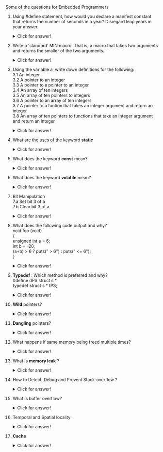 Some of the questions for Embedded Programmers

1. Using #define statement, how would you declare a manifest constant that returns the number of seconds in a year? Disregard leap years in your answer.

    <details><summary>Click for answer!</summary>
    <br />
    #define SECONDS_PER_YEAR (365UL * 24UL * 60UL * 60UL)

    </details>

2. Write a 'standard' MIN macro. That is, a macro that takes two arguments and returns the smaller of the two arguments.

    <details><summary>Click for answer!</summary>
    <br />
    #define MIN(A, B) ((A) < (B) ? (A) : (B))
    
    </details>

3. Using the variable a, write down definitions for the following: <br />
        3.1 An integer <br />
        3.2 A pointer to an integer <br />
        3.3 A pointer to a pointer to an integer <br />
        3.4 An array of ten integers <br />
        3.5 An array of ten pointers to integers <br />
        3.6 A pointer to an array of ten integers <br />
        3.7 A pointer to a funtion that takes an integer argument and return an integer <br />
        3.8 An array of ten pointers to functions that take an integer argument and return an integer <br />
    <details><summary>Click for answer!</summary>
    <br />
    3.1 int a; <br />
    3.2 int *a; <br />
    3.3 int **a; <br />
    3.4 int a[10]; <br />
    3.5 int *a[10]; <br />
    3.6 int (*a)[10]; <br />
    3.7 int (*a)(int); <br />
    3.8 int (*a[10])(int); <br />
    
    </details>

4. What are the uses of the keyword **static**

    <details><summary>Click for answer!</summary>
    <br />
    a. A variable declared static within the body of a function maintains its value between function invocations. <br />
    b. A variable declared static within a module (but outside the body of a function) is accessible by all functions  <br />
       within that module. It is not accessible by function within any other module. That is, it is a localized global. <br />
    c. Functions declared static within a module may only be called by other functions within that module. That is, <br />
       the scope of the function is localized to the module within which it is declared. <br />

    </details>

5. What does the keyword **const** mean?

    <details><summary>Click for answer!</summary>
    <br />
    const means "read-only" <br />
  
    a. const int a; and int const a; <br /> 
        Mean the same thing, a is a const(read-only) integer. <br />
    b. const int *a; <br />
        a is pointer to a const integer(i.e., the integer isn't modifiable, but the pointer is) <br />
    c. int * const a; <br />
        a is const pointer to an integer(i.e., the integer pointed to by a is modifiable, but the pointer is not) <br />
    d. const int * const a; <br />
        a is const pointer to a const integer(i.e., neither the integer pointed to by a, nor the pointer itself may  <br />
        be modified) <br />

    </details>

6. What does the keyword **volatile** mean?

    <details><summary>Click for answer!</summary>
    <br />
    A volatile variable is one that can change unexpectedly. Consequently, the compiler can make no assumptions about <br />
    the value of the variable. In particular, the optimizer must be careful to reload the variable every time it is  <br />
    used instead of holding a copy in a register. <br />
  
    a.  Hardware registers in peripherals (e.g., status registers) <br />
    b.  Non-stack variables referenced within an interrupt service routine. <br />
    c.  Variables shared by multiple tasks in a multi-threaded application. <br />
    d.  A variable can be both const and volatile <br />
        Example is a read only status register. It is volatile because it can change unexpectedly. It is const because <br />
        the program should not attempt to modify it. <br />

    Consider the following example code: <br />

    ~~~
    #include <stdlib.h>
    #include <stdio.h>
    #include <pthread.h>

    int global_variable = 0;
    void read_global( void * );
    void write_global( void * );

    int main( void ) {
        pthread_t thread1, thread2;
        pthread_create( &thread1, NULL, (void *) &read_global, NULL );
        pthread_create( &thread2, NULL, (void *) &write_global, NULL );
        pthread_join(thread1, NULL);
        pthread_join(thread2, NULL);
        printf( "Exiting main...\n" );
        return EXIT_SUCCESS;
    }

    void write_global( void *void_arg ) {
        int i;
        for ( i = 3; i >= 0; --i ) {
            printf( "%d\n", i );
            sleep( 1 );
        }
        global_variable = 1;
        printf( "Exiting writer...\n" );
    }

    void read_global( void * void_arg ) {
        while ( global_variable == 0 ) {
            // Do nothing
        }
        sleep( 1 );
        printf( "Exiting reader...\n" );
    }
    ~~~

    Below is the snippet of assembly part for **read_global** function when built with and without optimization.
    
    ~~~
    Without optimization:                                                       With optimization:

                                                                                    ldr     r3, .L7
                                                                                    ldr     r3, [r3]
    .L2:                                                                        .L2:
        ldr     r3, .L7     // r3 will have address of global_variable              cmp r3, #0
        ldr     r3, [r3]                                                            beq .L2
        cmp     r3, #0
        beq     .L2

    ~~~

    So what happend when optimization is enabled? <br />
    <br />
    Compiler thinks, after all, nothing in the body of while loop in **read_global** funtion is changing the value of the variable, so why check it each time? The problem is, the variable is being changed, but not in this loop. We must give the optimizer a hint that the varibale *golbal_variable* may change elsewhere, and do so by flagging it as **volatile**.
    <br /> <br />
    **volatile** int global_variable = 0;
    
    Now the code executes as expected. 
    
    </details>

7.  Bit Manipulation  <br />
    7.a Set bit 3 of a  <br />
    7.b Clear bit 3 of a  <br />
    
    <details><summary>Click for answer!</summary>
    <br />
    #define BIT3 (0x1 << 3) <br />
    7.a <br />
      int set_bit3(int a) <br />
      { <br />
        a |= BIT3; <br />
        return a; <br />
      } <br />
    7.b <br />
      int clear_bit3(int a) <br />
      { <br />
        a &= ~BIT3; <br />
      } <br />

    </details>

8.  What does the following code output and why?   <br />
    void foo (void)   <br />
    {   <br />
          unsigned int a = 6;   <br />
          int b = -20;   <br />
          (a+b) > 6 ? puts(" > 6") : puts(" <= 6");   <br />
    }   <br />
    
    <details><summary>Click for answer!</summary>
    <br />
    The expression involving signed and unsigned types have all operands promoted to unsigned types. <br />
    Thus -20 becomes a very large positive integer and the expression evaluates to greater than 6. <br />

    </details>

9.  **Typedef** : Which method is preferred and why?   <br />
    #define dPS struct s *   <br />
    typedef struct s * tPS;   <br />
    
    <details><summary>Click for answer!</summary>
    <br />
    Consider the following declarations: <br />
    
    dPS p1, p2; <br />
    tPS p2, p3; <br />
    
    The first one expands to <br />
    struct s * p1, p2; <br />
    
    which defines p1 to be a pointer to structure and p2 to be an actual structure, which is probably not what we wanted.  <br />
    However, the second one correctly defines p3 & p4 to be pointers to structre s. <br />

    </details>

10. **Wild** pointers?

    <details><summary>Click for answer!</summary>
    <br />    
    Pointers that store addresses of memory that have not yet been initialized are referred to as *wild* pointers. <br />
    
    After memory is allocated, but used before it is initialized properly, the content of that memory is usually random-unknown junk values. <br />
    Consequently, interesting things may or may not occur - especialy on different platforms.
    
    </details>
    
11. **Dangling** pointers?

    <details><summary>Click for answer!</summary>
    <br />    
    Pointers that store addresses of memory that has been freed are referred to as *dangling* pointers.
    
    A reference to an address that has been deallocated has non-deterministic consequences: the operating system may <br />
    - still flag that memory as allocated, so no issues occur,
    - cause the program to crash, or
    - have reallocated that memory to the same task, but it is now being used for a different purpose(most detrimental, as the other data structure can be corrupted).
    
    Avoiding dangling pointers can be solved by always assigning a pointer the value **NULL** after the memory has been freed: <br />
    <br />
        **free(ptr);** <br />
        **ptr = NULL;**

    </details>

12. What happens if same memory being freed multiple times?

    <details><summary>Click for answer!</summary>
    <br />
    One possible consequence of dangling pointer is that they may be freed multiple times. This can have different results: <br />
    - the allocator will cause the program to stop execution.
    - the memory may have since been allocated again, in which case, you would free memory that was not meant to be freed, or
    - *head corruption* -- the heap is in an inconsistent state and operations that manage it will be unpredictable.
    
    <br />
    Again this is a matter that can be resolved by having as few persistent variable storing addresses and ensuring that when <br/>
    a call to **free(...)** is made, all of those variables must be set to *NULL*.
    
    </details>
    
13. What is **memory leak** ?

    <details><summary>Click for answer!</summary>
    <br />    
    Memory that is allocated but not appropriately deallocated when it is no longer needed; that is, a *memory leak*.
    
    The primary cause of a memory leak is when the last reference to memory is lost by the application. In C and C++ this may happen in one of two ways:
    - The last pointer assigned the memory location is a local variable that then goes out of scope (often when a fuction returns), or
    - The last pointer (local, member or global) assigned the memory location is overwritten.
    <br />
    
    In either case, because the last value storing the address is lost, it is now impossible to call *free(...)* or *delete ...*  to indicate the operating system that the memory is no longer required. Consequently, as long as the application is running, the operating system will simply assume that the memory is being used by the application.
    
    Memory leak can be more serious than one in an application being run:
    - in an embedded system when memory is more limited as compared to what one would expect from a desktop or laptop system,
    - in an embedded system that is meant to execute for an extended period of time (even years),
    - when memory may be shared by multiple processes and where the termination of one of these processes does not necessarily cause the memory to be collected, and 
    - in a device driver
    
    </details>
    
14. How to Detect, Debug and Prevent Stack-overflow ?

    <details><summary>Click for answer!</summary>
    <br />    
    
    The below article assumes person reading will have prior understading of stack implementation - which include local variables, their memory allocation and how stack works.
    
    **Stackoverflow** <br />
    Let's consider we have stack of 1024 bytes allocated in our project.
    
    Now let's consider an example <br />
    <br />
    void foo(void) {<br />
        int x[1024] = {0};<br />
        int y = 10;<br />
        int z = 5;<br />
        :<br />
        :<br />
    }<br />

    When function *foo* is called, variable x is allocated onto stack which consumes 1024 bytes. Assuming working with single stack, there is already stack corruption happened as before entering the function stack *PUSH* has happened and tehe subsequent varaible allocation (y and z) goes onto overwrite the adjacent memory regions. Which is formally referred to as *Stackoverflow*.
    <br />
    
    **Stackoverflow detection**
    1.  *Using debugger* <br />
        <br />
        Debuggers allow us to set breakpoints based on register value. Whenever stack pointer register hits the lower bound of stack address, debugger stops and we can get to know that the stack is filled up at some point of code execution. Then if you step over, in very few steps you will probably run into the run-time error which confirms the stack overflow condition. 
        <br />
        So once you are sure the problem is on stack allocation, just double the stack size and see if that fixes-up the issue. If not, that means your bug is someplace else in your code!.

    2.  *Using an MMU or MPU* <br />
        <br />
        If processor supports Memory Management Unit(MMU) or a Memory Protection Unit (MPU), then these special hardware devices integrated alongside the CPU can be configured to detect when a task attempts to access invalid memory locations, whether code, data, or stack.

    3.  *Using a CPU with stack overflow detection* <br />
        <br />
        Some processors, however, do have simple stack pointer overflow detection registers. When the CPU's stack pointer goes below the value set in this register, an exception is generated and the exception handler ensures that the offending code does not do further damage (possibly issue a warning about the faulty code). It's the OS which takes care of CPU's stack overflow detection register is written with a proper value for a given task/thread during context switches.

    4.  *Software-based stack overflow detection* <br />
        <br />
        Whenever OS switches from one task to another, it calls a *hook* function which allows programmer to extend the capabilities of the context switch function. 
        <br />
        Before a task is *switched* in, the *hook* code should ensure that the stack pointer to load into the CPU does not the exceed the *limit* value present task TCB.

    5.  *Counting the amount of free stack space* <br />
        <br />
        Another way to check for stack overflows is to allocate more stack space than is anticipated to be used for the stack, then, monitor and possibly display actual maximum stack usage at run-time. <br />
        <br />
        First, the task stack needs to be cleared (i.e., filled with zeros) when the task is created. Next, a low priority task *walks the stack* of each task created, from the bottom towards the top, counting the number of zeros entries. When the task finds a non-zero value, the process is stopeed and the usage of the stack can be computed (in number of bytes used or as a percentage). Then, adjust the size of the stacks (by recompiling the code) to allocate a more *reasonable* value (either increase or decrease the amount of stack space for each task). For this to be effective, however, run the application long enough for the stack to grow to its highest value.
        <br />

    **Best Practices to avoid stack overflows**
    1.  *Don't allocate arrays on the stack* <br />
        <br />
        It's always a good idea to not declare arrays on the stack.<br />
        If you need to limit the access to an array to only with a function, then declare it as local static then the compiler will allocate the array outside the stack.

    2.  *Pass pointers instead of big structures to functions*<br />
        <br />
        If a structure contains a big array member and if passed directly to a function, the program will certainly crash as a copy of the entire struct will be made and this copy will be sent to the function and the function will try to allocate this copy on the stack.
        <br />
        Instead, it's a better idea to pass it as a pointer. However care should be taken if values should not be changed inside a function by using *const* qualifier.

    3.  *Avoid recursive functions*<br />
        <br />
        Recursive functions are functions that all themselves.<br />
        A recursive function with large local array variable, when called itself multiple times may result in stack overflow.

    4.  *What not keep all varibale global?* <br />
        <br />
        -   **Pushing and Popping data in and out of stack can help reduce the RAM usage as compared to keeping everything global**. When RAM consuption goes up with a function call, the function return would bring back RAM consumption back to the original value as it was before function call.
        -   If everything is kept global, it will **pollute the namespace** as each global variable name should be unique.
        
    </details>

15. What is buffer overflow?

    <details><summary>Click for answer!</summary>
    <br />
    
    Very similar to stack overflow, where one writes to an array pass its end.

    </details>

16. Temporal and Spatial locality

    <details><summary>Click for answer!</summary>
    <br />

    ~~~
    The principle of temporal locality, which states that a memory location that has been recently accessed is likely
    to be accessed in the near future.
    
    The principle of spatial locality, which states that a memory location close to one that has been recently accessed
    is likely to be accessed in the near future.
    ~~~
    
    </details>

17. **Cache**

    <details><summary>Click for answer!</summary>
    <br />
    
    ~~~
    Very high speed memory that supplies the most recently used instructions and/or data to the CPU with few if any wait
    states. 
    
    There are three different categories, graded in levels: L1, L2 and L3. L1 cache is generally built into the processor
    chip and is the smallest in size.
    However, it is also the fastest type of memory for the CPU to read. Multi-core CPUs will generally have a seperate L1
    cache for each core.

    L2 and L3 caches are larger than L1, but take longer to access. 

    Cache memory generally tends to operate in a number of different configurations:
    - direct mapping
    - fully associative mapping
    - set associative mapping
    
    ~~~

    </details>

